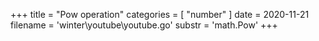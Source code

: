 +++
title = "Pow operation"
categories = [ "number" ]
date = 2020-11-21
filename = 'winter\youtube\youtube.go'
substr = 'math.Pow'
+++
